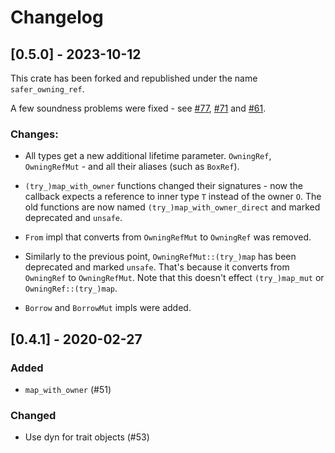 # Changelog

## [0.5.0] - 2023-10-12
This crate has been forked and republished under the name `safer_owning_ref`.

A few soundness problems were fixed - see [#77](https://github.com/Kimundi/owning-ref-rs/issues/77), [#71](https://github.com/Kimundi/owning-ref-rs/issues/71) and [#61](https://github.com/Kimundi/owning-ref-rs/issues/61).

### Changes:
* All types get a new additional lifetime parameter. `OwningRef`, `OwningRefMut` - and all their aliases (such as `BoxRef`).

* `(try_)map_with_owner` functions changed their signatures - now the callback expects a reference to inner type `T` instead of the owner `O`. The old functions are now named `(try_)map_with_owner_direct` and marked deprecated and `unsafe`.
* `From` impl that converts from `OwningRefMut` to `OwningRef` was removed.
* Similarly to the previous point, `OwningRefMut::(try_)map` has been deprecated and marked `unsafe`. That's because it converts from `OwningRef` to `OwningRefMut`. Note that this doesn't effect `(try_)map_mut` or `OwningRef::(try_)map`.
* `Borrow` and `BorrowMut` impls were added.

## [0.4.1] - 2020-02-27
### Added
- `map_with_owner` (#51)

### Changed
- Use dyn for trait objects (#53)
